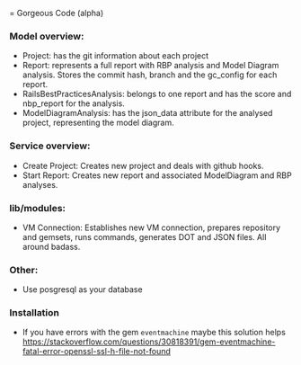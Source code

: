 = Gorgeous Code (alpha)

### Model overview:

* Project: has the git information about each project
* Report: represents a full report with RBP analysis and Model Diagram analysis. Stores the commit hash, branch and the gc_config for each report.
* RailsBestPracticesAnalysis: belongs to one report and has the score and nbp_report for the analysis.
* ModelDiagramAnalysis: has the json_data attribute for the analysed project, representing the model diagram.

### Service overview:
* Create Project: Creates new project and deals with github hooks.
* Start Report: Creates new report and associated ModelDiagram and RBP analyses.

### lib/modules:
* VM Connection: Establishes new VM connection, prepares repository and gemsets, runs commands, generates DOT and JSON files. All around badass.

### Other:
* Use posgresql as your database

### Installation
* If you have errors with the gem `eventmachine` maybe this solution helps <https://stackoverflow.com/questions/30818391/gem-eventmachine-fatal-error-openssl-ssl-h-file-not-found>